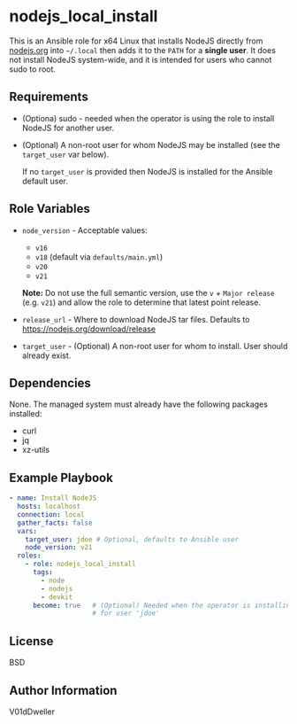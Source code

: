 # nodejs_local_install

This is an Ansible role for x64 Linux that installs NodeJS directly from
[nodejs.org](https://nodejs.org) into `~/.local` then adds it to the `PATH`
for a **single user**. It does not install NodeJS system-wide, and it is
intended for users who cannot sudo to root.

## Requirements

- (Optiona) sudo - needed when the operator is using the role to install
  NodeJS for another user.

- (Optional) A non-root user for whom NodeJS may be installed (see the
  `target_user` var below).

  If no `target_user` is provided then NodeJS is installed for the Ansible
  default user.

## Role Variables

- `node_version` - Acceptable values:

   - `v16`
   - `v18` (default via `defaults/main.yml`)
   - `v20`
   - `v21`

  **Note:** Do not use the full semantic version, use the `v` + `Major
  release` (e.g. `v21`) and allow the role to determine that latest point
  release.
- `release_url` - Where to download NodeJS tar files. Defaults to
  https://nodejs.org/download/release
- `target_user` - (Optional) A non-root user for whom to install. User should
  already exist.

## Dependencies

None.
The managed system must already have the following packages installed:

 - curl
 - jq
 - xz-utils

## Example Playbook

```yaml
- name: Install NodeJS
  hosts: localhost
  connection: local
  gather_facts: false
  vars:
    target_user: jdoe # Optional, defaults to Ansible user
    node_version: v21
  roles:
    - role: nodejs_local_install
      tags:
        - node
        - nodejs
        - devkit
      become: true   # (Optional) Needed when the operator is installing 
                     # for user 'jdoe'
```

## License

BSD

## Author Information

V01dDweller

[modeline]: # ( vim: set nu relativenumber textwidth=78 colorcolumn=80: )
